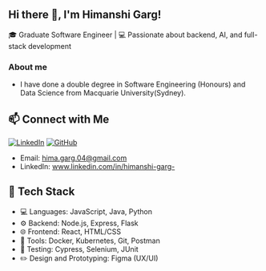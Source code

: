 ## Hi there 👋, I'm Himanshi Garg!
🎓 Graduate Software Engineer | 💻 Passionate about backend, AI, and full-stack development

### About me
- I have done a double degree in Software Engineering (Honours) and Data Science from Macquarie University(Sydney).


## 📫 Connect with Me
[![LinkedIn](https://img.shields.io/badge/LinkedIn-blue?logo=linkedin)](www.linkedin.com/in/himanshi-garg-)
[![GitHub](https://img.shields.io/badge/GitHub-black?logo=github)](https://github.com/himanshi-garg0404)
- Email: hima.garg.04@gmail.com
- LinkedIn: www.linkedin.com/in/himanshi-garg-

## 🚀 Tech Stack

- 💻 Languages: JavaScript, Java, Python
- ⚙️ Backend: Node.js, Express, Flask
- 🌐 Frontend: React, HTML/CSS
- 🧰 Tools: Docker, Kubernetes, Git, Postman
- 🧪 Testing: Cypress, Selenium, JUnit
- ✏️ Design and Prototyping: Figma (UX/UI)

<!--
**himanshi-garg0404/himanshi-garg0404** is a ✨ _special_ ✨ repository because its `README.md` (this file) appears on your GitHub profile.

Here are some ideas to get you started:

- 🔭 I’m currently working on ...
- 🌱 I’m currently learning ...
- 👯 I’m looking to collaborate on ...
- 🤔 I’m looking for help with ...
- 💬 Ask me about ...
- 📫 How to reach me: ...
- 😄 Pronouns: ...
- ⚡ Fun fact: ...
## 🚀 Tech Stack

## 🛠️ Featured Projects

- 🔍 [AI Code Explainer](https://github.com/yourusername/ai-code-explainer)  
  A tool that uses AI to explain code snippets in plain English.

- 🎲 [Bet Aggregator API](https://github.com/yourusername/bet-aggregator)  
  Node.js backend to store & process bet data using GraphQL APIs.

- 🔐 [Secure Spring Boot API](https://github.com/yourusername/springboot-auth-api)  
  REST API with JWT, session-based, and API key-based authentication.


-->
